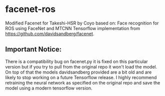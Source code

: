 # facenet-ros
Modified Facenet for Takeshi-HSR by Coyo based on:
Face recognition for ROS using FaceNet and MTCNN Tensorflow implementation from https://github.com/davidsandberg/facenet.

## Important Notice:
There is a compatibility bug on facenet.py it is fixed on this particular version but if you try to pull from the original repo it won't load the model.
On top of that the models davidsandberg provided are a bit old and are likely to stop working on a future  Tensorflow release. I highly recommend  retraining the neural network as specified on the original repo and save the model using a modern tensorflow version.
